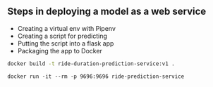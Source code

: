 ## Steps in deploying a model as a web service

* Creating a virtual env with Pipenv
* Creating a script for predicting
* Putting the script into a flask app
* Packaging the app to Docker

``` bash
docker build -t ride-duration-prediction-service:v1 .
```

```
docker run -it --rm -p 9696:9696 ride-prediction-service

```